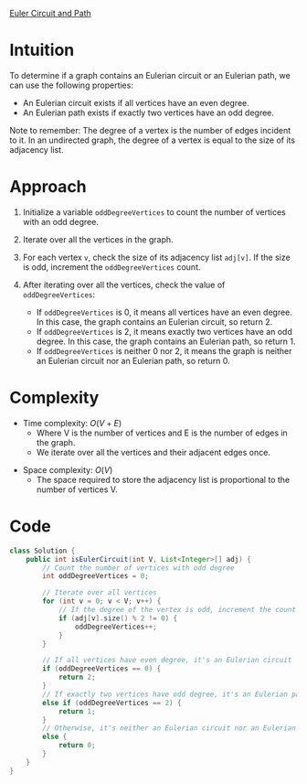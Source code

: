 [Euler Circuit and Path](https://www.geeksforgeeks.org/problems/euler-circuit-and-path/1)

# Intuition
To determine if a graph contains an Eulerian circuit or an Eulerian path, we can use the following properties:
- An Eulerian circuit exists if all vertices have an even degree.
- An Eulerian path exists if exactly two vertices have an odd degree.

Note to remember: The degree of a vertex is the number of edges incident to it. In an undirected graph, the degree of a vertex is equal to the size of its adjacency list.

# Approach
1. Initialize a variable `oddDegreeVertices` to count the number of vertices with an odd degree.

2. Iterate over all the vertices in the graph.

3. For each vertex `v`, check the size of its adjacency list `adj[v]`. If the size is odd, increment the `oddDegreeVertices` count.

4. After iterating over all the vertices, check the value of `oddDegreeVertices`:
   - If `oddDegreeVertices` is 0, it means all vertices have an even degree. In this case, the graph contains an Eulerian circuit, so return 2.
   - If `oddDegreeVertices` is 2, it means exactly two vertices have an odd degree. In this case, the graph contains an Eulerian path, so return 1.
   - If `oddDegreeVertices` is neither 0 nor 2, it means the graph is neither an Eulerian circuit nor an Eulerian path, so return 0.

# Complexity
- Time complexity: $O(V+E)$
  - Where V is the number of vertices and E is the number of edges in the graph.
  - We iterate over all the vertices and their adjacent edges once.
* Space complexity: $O(V)$
  - The space required to store the adjacency list is proportional to the number of vertices V.

# Code
```java
class Solution {
    public int isEulerCircuit(int V, List<Integer>[] adj) {
        // Count the number of vertices with odd degree
        int oddDegreeVertices = 0;

        // Iterate over all vertices
        for (int v = 0; v < V; v++) {
            // If the degree of the vertex is odd, increment the count
            if (adj[v].size() % 2 != 0) {
                oddDegreeVertices++;
            }
        }

        // If all vertices have even degree, it's an Eulerian circuit
        if (oddDegreeVertices == 0) {
            return 2;
        }
        // If exactly two vertices have odd degree, it's an Eulerian path
        else if (oddDegreeVertices == 2) {
            return 1;
        }
        // Otherwise, it's neither an Eulerian circuit nor an Eulerian path
        else {
            return 0;
        }
    }
}
```